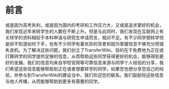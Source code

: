 # 前言

或是因为高考失利，或是因为国内的考研和工作压力大，又或是追求更好的机会，我们发现近年来转学生的人数在不断上升。但是与此同时，我们发现在互联网上有关转学的资料相较于本科申请与研究生申请而言，相对不足。有不少同学想转学但是却不知道如何下手，也有不少同学有着优异的背景却因为掌握信息不够充分而错失良机。为了解决这些问题，我们创立了TransferWiki，目的在于免费地为正在或打算转学的同学提供足够的信息，从而帮助这些同学获得更好的机会，能够得到更好的发展。我们的信息均来自学校官网等可靠信息来源与同学个人经验的分享，我们希望这些信息能够帮助到正在或者想要转学的同学。如果您也想分享您自己的经验，并参与到TransferWiki的建设当中，我们欢迎您的联系。我们鼓励将这些信息与他人传播，从而能够帮助到更多有需要的同学。
